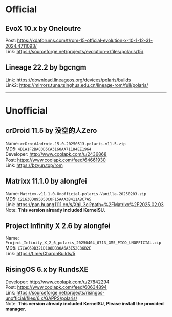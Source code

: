 # Official

## EvoX 10.x by Oneloutre
Post: https://xdaforums.com/t/rom-15-official-evolution-x-10-1-12-31-2024.4711093/  
Link: https://sourceforge.net/projects/evolution-x/files/polaris/15/  

## Lineage 22.2 by bgcngm
Link: https://download.lineageos.org/devices/polaris/builds  
Link2: https://mirrors.tuna.tsinghua.edu.cn/lineage-rom/full/polaris/  

--------------------------------

# Unofficial

## crDroid 11.5 by 没空的人Zero
Name: `crDroidAndroid-15.0-20250513-polaris-v11.5.zip`  
MD5: `4D1A1F2BAC0D5CA3160AA71184EE1964`  
Developer: http://www.coolapk.com/u/2436868  
Post: https://www.coolapk.com/feed/64661930  
Link: https://bzyun.top/rom  

## Matrixx 11.1.0 by alongfei
Name: `Matrixx-v11.1.0-Unofficial-polaris-Vanilla-20250203.zip`  
MD5: `C21630D895050C0F15AAA3B411ABC7A5`  
Link: https://pan.huang1111.cn/s/XqjL3cl?path=%2FMatrixx%2F2025.02.03  
Note: **This version already included KernelSU.**  

## Project Infinity X 2.6 by alongfei
Name: `Project_Infinity_X_2_6_polaris_20250404_0713_GMS_PICO_UNOFFICIAL.zip`  
MD5: `C7CAC69D321D108DB30A6A3E52C86B2E`  
Link: https://t.me/CharonBuilds/5  

## RisingOS 6.x by RundsXE
Developer: http://www.coolapk.com/u/27842294  
Post: https://www.coolapk.com/feed/60634894  
Link: https://sourceforge.net/projects/risingos-unofficial/files/6.x/GAPPS/polaris/  
Note: **This version already included KernelSU, Please install the provided manager.**  
